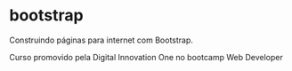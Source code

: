 # bootstrap
Construindo páginas para internet com Bootstrap.

Curso promovido pela Digital Innovation One no bootcamp Web Developer
